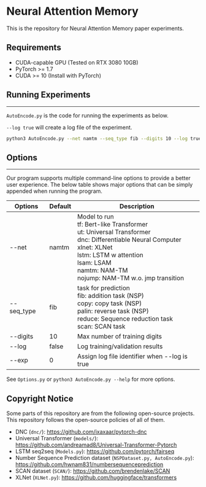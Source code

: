 # Neural Attention Memory

This is the repository for Neural Attention Memory paper experiments.

## Requirements
- CUDA-capable GPU (Tested on RTX 3080 10GB)
- PyTorch >= 1.7
- CUDA >= 10 (Install with PyTorch)

## Running Experiments

-----

`AutoEncode.py` is the code for running the experiments as below.  

`--log true` will create a log file of the experiment.

```bash
python3 AutoEncode.py --net namtm --seq_type fib --digits 10 --log true
```

## Options

-----

Our program supports multiple command-line options to provide a better user experience. The below table shows major options that can be simply appended when running the program.

| Options      | Default | Description                                                  |
| ------------ | ------- | ------------------------------------------------------------ |
| --net        | namtm      | Model to run <br>tf: Bert-like Transformer <br>ut: Universal Transformer <br>dnc: Differentiable Neural Computer<br>xlnet: XLNet<br>lstm: LSTM w attention <br>lsam: LSAM <br>namtm: NAM-TM <br>nojump: NAM-TM w.o. jmp transition |
| --seq_type   | fib     | task for prediction <br>fib: addition task (NSP)<br>copy: copy task (NSP)<br>palin: reverse task (NSP)<br>reduce: Sequence reduction task<br>scan: SCAN task |
| --digits     | 10      | Max number of training digits  | 
| --log        | false   | Log training/validation results                              |
| --exp        | 0       | Assign log file identifier when --log is true                |

See `Options.py` or `python3 AutoEncode.py --help` for more options.

## Copyright Notice
Some parts of this repository are from the following open-source projects.  
This repository follows the open-source policies of all of them.  
- DNC (`dnc/`): https://github.com/ixaxaar/pytorch-dnc
- Universal Transformer (`models/`): https://github.com/andreamad8/Universal-Transformer-Pytorch
- LSTM seq2seq (`Models.py`): https://github.com/pytorch/fairseq
- Number Sequence Prediction dataset (`NSPDataset.py, AutoEncode.py`): https://github.com/hwnam831/numbersequenceprediction
- SCAN dataset (`SCAN/`): https://github.com/brendenlake/SCAN
- XLNet (`XLNet.py`): https://github.com/huggingface/transformers